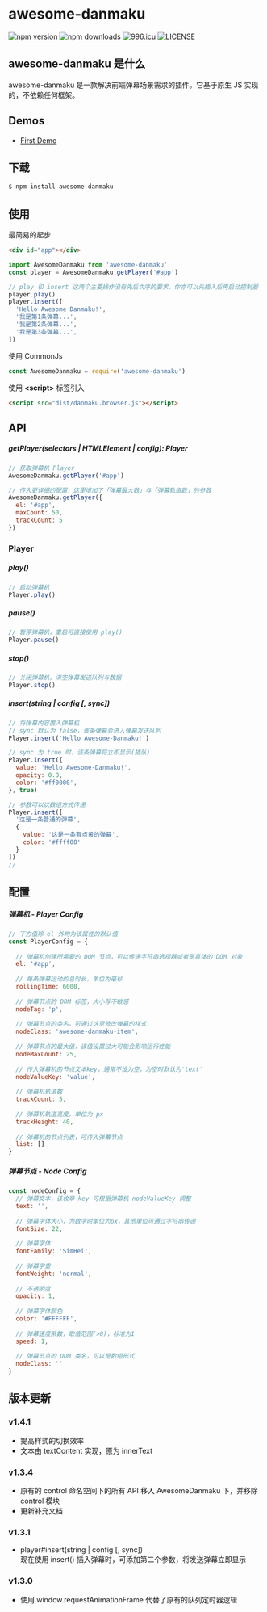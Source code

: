 # awesome-danmaku
[![npm version](https://img.shields.io/npm/v/awesome-danmaku.svg?style=flat-square)](https://www.npmjs.org/package/awesome-danmaku)
[![npm downloads](https://img.shields.io/npm/dm/awesome-danmaku.svg?style=flat-square)](https://www.npmjs.com/package/awesome-danmaku)
[![996.icu](https://img.shields.io/badge/link-996.icu-red.svg)](https://996.icu)
[![LICENSE](https://img.shields.io/badge/license-NPL%20(The%20996%20Prohibited%20License)-blue.svg)](https://github.com/996icu/996.ICU/blob/master/LICENSE)

## awesome-danmaku 是什么
awesome-danmaku 是一款解决前端弹幕场景需求的插件。它基于原生 JS 实现的，不依赖任何框架。

## Demos
- [First Demo](https://august-z.github.io/awesome-danmaku/)

## 下载
```bash
$ npm install awesome-danmaku
```

## 使用

最简易的起步
```html
<div id="app"></div>
```
```js
import AwesomeDanmaku from 'awesome-danmaku'
const player = AwesomeDanmaku.getPlayer('#app')

// play 和 insert 这两个主要操作没有先后次序的要求，你亦可以先插入后再启动控制器
player.play()
player.insert([
  'Hello Awesome Danmaku!',
  '我是第1条弹幕...',
  '我是第2条弹幕...',
  '我是第3条弹幕...',
])  
```

使用 CommonJs
```javascript
const AwesomeDanmaku = require('awesome-danmaku')
```

使用 **\<script\>** 标签引入
```html
<script src="dist/danmaku.browser.js"></script>
```

## API 

##### getPlayer(selectors | HTMLElement | config): Player
```js
// 获取弹幕机 Player
AwesomeDanmaku.getPlayer('#app')

// 传入更详细的配置，这里增加了「弹幕最大数」与「弹幕轨道数」的参数
AwesomeDanmaku.getPlayer({
  el: '#app',
  maxCount: 50,
  trackCount: 5
})
```

### Player
##### play()
```js 
// 启动弹幕机
Player.play()
```

##### pause()
```js
// 暂停弹幕机，重启可直接使用 play()
Player.pause()
```

##### stop()
```js
// 关闭弹幕机，清空弹幕发送队列与数据
Player.stop()
```

##### insert(string | config [, sync])
```js
// 将弹幕内容置入弹幕机
// sync 默认为 false，该条弹幕会进入弹幕发送队列
Player.insert('Hello Awesome-Danmaku!')

// sync 为 true 时，该条弹幕将立即显示(插队)
Player.insert({
  value: 'Hello Awesome-Danmaku!',
  opacity: 0.8,
  color: '#ff0000',
}, true)

// 参数可以以数组方式传递
Player.insert([
  '这是一条普通的弹幕',
  {
    value: '这是一条有点黄的弹幕',
    color: '#ffff00'
  }
])
//
```


## 配置

##### 弹幕机 - Player Config
```js
// 下方值除 el 外均为该属性的默认值
const PlayerConfig = {
 
  // 弹幕机创建所需要的 DOM 节点，可以传递字符串选择器或者是具体的 DOM 对象
  el: '#app',
  
  // 每条弹幕运动的总时长，单位为毫秒
  rollingTime: 6000,
  
  // 弹幕节点的 DOM 标签，大小写不敏感
  nodeTag: 'p',
  
  // 弹幕节点的类名，可通过这里修改弹幕的样式
  nodeClass: 'awesome-danmaku-item',
  
  // 弹幕节点的最大值，该值设置过大可能会影响运行性能
  nodeMaxCount: 25,
  
  // 传入弹幕机的节点文本key，通常不设为空，为空时默认为'text'
  nodeValueKey: 'value',
  
  // 弹幕机轨道数
  trackCount: 5,
  
  // 弹幕机轨道高度，单位为 px
  trackHeight: 40,
  
  // 弹幕机的节点列表，可传入弹幕节点
  list: [] 
}
```
##### 弹幕节点 - Node Config 
```js
const nodeConfig = {
  // 弹幕文本，该枚举 key 可根据弹幕机 nodeValueKey 调整
  text: '',
  
  // 弹幕字体大小，为数字时单位为px，其他单位可通过字符串传递
  fontSize: 22,
  
  // 弹幕字体
  fontFamily: 'SimHei',
  
  // 弹幕字重
  fontWeight: 'normal',
  
  // 不透明度
  opacity: 1,
  
  // 弹幕字体颜色
  color: '#FFFFFF',
  
  // 弹幕速度系数，取值范围(>0)，标准为1
  speed: 1,
  
  // 弹幕节点的 DOM 类名，可以是数组形式
  nodeClass: ''
}
```

## 版本更新

### v1.4.1
- 提高样式的切换效率
- 文本由 textContent 实现，原为 innerText

### v1.3.4 
- 原有的 control 命名空间下的所有 API 移入 AwesomeDanmaku 下，并移除 control 模块  
- 更新补充文档

### v1.3.1
- player#insert(string | config [, sync])  
现在使用 insert() 插入弹幕时，可添加第二个参数，将发送弹幕立即显示

### v1.3.0
- 使用 window.requestAnimationFrame 代替了原有的队列定时器逻辑

